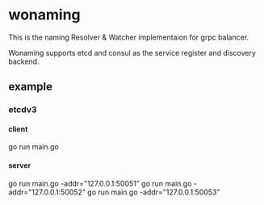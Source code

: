 # wonaming
This is the naming Resolver & Watcher implementaion for grpc balancer.

Wonaming supports etcd and consul as the service register and discovery backend.

## example

### etcdv3

#### client
go run main.go

#### server
go run main.go -addr="127.0.0.1:50051"
go run main.go -addr="127.0.0.1:50052"
go run main.go -addr="127.0.0.1:50053"

